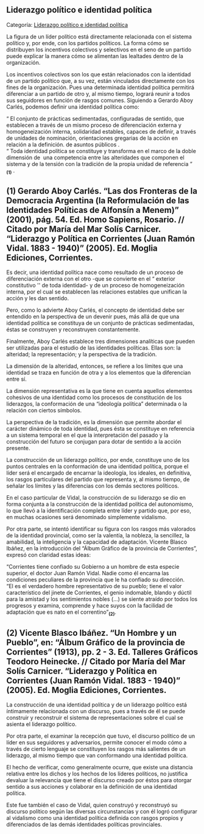 ## Liderazgo político e identidad política

Categoría: [Liderazgo político e identidad política](http://descubrircorrientes.com.ar/2012/index.php/4049-corrientes-en-la-familia-argentina-1870-a-la-actualidad/gobiernos-autonomistas-de-gallino-a-ruiz-1880-1897/primer-mandato-de-juan-ramon-vidal/quien-fue-juan-ramon-vidal-un-itinerario-biografico-del-lider/liderazgo-politico-e-identidad-politica)

La figura de un líder político está directamente relacionada con el sistema político y, por ende, con los partidos políticos. La forma cómo se distribuyen los incentivos colectivos y selectivos en el seno de un partido puede explicar la manera cómo se alimentan las lealtades dentro de la organización.

Los incentivos colectivos son los que están relacionados con la identidad de un partido político que, a su vez, están vinculados directamente con los fines de la organización. Pues una determinada identidad política permitirá diferenciar a un partido de otro y, al mismo tiempo, logrará reunir a todos sus seguidores en función de rasgos comunes. Siguiendo a Gerardo Aboy Carlés, podemos definir una identidad política como:

“ El conjunto de prácticas sedimentadas, configuradas de sentido, que establecen a través de un mismo proceso de diferenciación externa y homogeneización interna, solidaridad estables, capaces de definir, a través de unidades de nominación, orientaciones gregarias de la acción en relación a la definición. de asuntos públicos .  
“ Toda identidad política se constituye y transforma en el marco de la doble dimensión de  una competencia entre las alteridades que componen el sistema y de la tensión con la tradición de la propia unidad de referencia ” <sub><strong><span><span>(1)</span></span></strong></sub> .

## **(1)** Gerardo Aboy Carlés. “Las dos Fronteras de la Democracia Argentina (la Reformulación de las Identidades Políticas de Alfonsín a Menem)” (2001), pág. 54\. Ed. Homo Sapiens, Rosario. // Citado por María del Mar Solís Carnicer. “Liderazgo y Política en Corrientes (Juan Ramón Vidal. 1883 - 1940)” (2005). Ed. Moglia Ediciones, Corrientes.

Es decir, una identidad política nace como resultado de un proceso de diferenciación externa con el otro -que se convierte en el “ exterior constitutivo '' de toda identidad- y de un proceso de homogeneización interna, por el cual se establecen las relaciones estables que unifican la acción y les dan sentido.

Pero, como lo advierte Aboy Carlés, el concepto de identidad debe ser entendido en la perspectiva de un devenir pues, más allá de que una identidad política se constituya de un conjunto de prácticas sedimentadas, éstas se construyen y reconstruyen constantemente.

Finalmente, Aboy Carlés establece tres dimensiones analíticas que pueden ser utilizadas para el estudio de las identidades políticas. Ellas son: la alteridad; la representación; y la perspectiva de la tradición.

La dimensión de la alteridad, entonces, se refiere a los límites que una identidad se traza en función de otra y a los elementos que la diferencian entre sí.

La dimensión representativa es la que tiene en cuenta aquellos elementos cohesivos de una identidad como los procesos de constitución de los liderazgos, la conformación de una “ideología política” determinada o la relación con ciertos símbolos.

La perspectiva de la tradición, es la dimensión que permite abordar el carácter dinámico de toda identidad, pues ésta se constituye en referencia a un sistema temporal en el que la interpretación del pasado y la construcción del futuro se conjugan para dotar de sentido a la acción presente.

La construcción de un liderazgo político, por ende, constituye uno de los puntos centrales en la conformación de una identidad política, porque el líder será el encargado de encarnar la ideología, los ideales, en definitiva, los rasgos particulares del partido que representa y, al mismo tiempo, de señalar los límites y las diferencias con los demás sectores políticos.

En el caso particular de Vidal, la construcción de su liderazgo se dio en forma conjunta a la construcción de la identidad política del autonomismo, lo que llevó a la identificación completa entre líder y partido que, por eso, en muchas ocasiones será denominado simplemente vidalismo.

Por otra parte, se intentó identificar su figura con los rasgos más valorados de la identidad provincial, como ser la valentía, la nobleza, la sencillez, la amabilidad, la inteligencia y la capacidad de adaptación. Vicente Blasco Ibáñez, en la introducción del “Álbum Gráfico de la provincia de Corrientes”, expresó con claridad estas ideas:

“Corrientes tiene confiado su Gobierno a un hombre de esta especie superior, el doctor Juan Ramón Vidal. Nadie como él encarna las condiciones peculiares de la provincia que le ha confiado su dirección.  
“El es el verdadero hombre representativo de su pueblo; tiene el valor característico del jinete de Corrientes, el genio indomable, blando y dúctil para la amistad y los sentimientos nobles (...) se siente atraído por todos los progresos y examina, comprende y hace suyos con la facilidad de adaptación que es nato en el correntino”<sub><strong>(2)</strong></sub>.

## **(2)** Vicente Blasco Ibáñez. “Un Hombre y un Pueblo”, en: “Álbum Gráfico de la provincia de Corrientes” (1913), pp. 2 - 3. Ed. Talleres Gráficos Teodoro Heinecke. // Citado por María del Mar Solís Carnicer. “Liderazgo y Política en Corrientes (Juan Ramón Vidal. 1883 - 1940)” (2005). Ed. Moglia Ediciones, Corrientes.

La construcción de una identidad política y de un liderazgo político está íntimamente relacionada con un discurso, pues a través de él se puede construir y reconstruir el sistema de representaciones sobre el cual se asienta el liderazgo político.

Por otra parte, el examinar la recepción que tuvo, el discurso político de un líder en sus seguidores y adversarios, permite conocer el modo cómo a través de cierto lenguaje se constituyen los rasgos más salientes de un liderazgo, al mismo tiempo que van conformando una identidad política.

El hecho de verificar, como generalmente ocurre, que existe una distancia relativa entre los dichos y los hechos de los líderes políticos, no justifica devaluar la relevancia que tiene el discurso creado por éstos para otorgar sentido a sus acciones y colaborar en la definición de una identidad política.

Este fue también el caso de Vidal, quien construyó y reconstruyó su discurso político según las diversas circunstancias y con él logró configurar al vidalismo como una identidad política definida con rasgos propios y diferenciados de las demás identidades políticas provinciales.